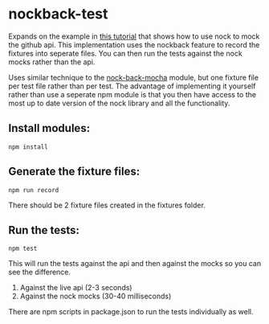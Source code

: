 # nockback-test

Expands on the example in [this tutorial](https://semaphoreci.com/community/tutorials/mocking-external-http-requests-in-node-tests-with-nock) that shows how to use nock to mock the github api.
This implementation uses the nockback feature to record the fixtures into seperate files. You can then run the tests against the nock mocks rather than the api.

Uses similar technique to the [nock-back-mocha](https://github.com/porchdotcom/nock-back-mocha) module, but one fixture file per test file rather than per test. The advantage of implementing it yourself rather than use a seperate npm module is that you then have access to the most up to date version of the nock library and all the functionality.

## Install modules:

    npm install

## Generate the fixture files:
    
    npm run record

There should be 2 fixture files created in the fixtures folder.

## Run the tests:

    npm test

This will run the tests against the api and then against the mocks so you can see the difference.

1) Against the live api (2-3 seconds)
2) Against the nock mocks (30-40 milliseconds)

There are npm scripts in package.json to run the tests individually as well.
